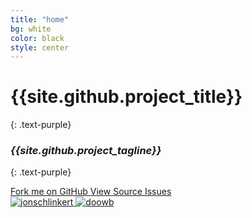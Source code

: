 ```yaml
---
title: "home"
bg: white
color: black
style: center
---
```


# {{site.github.project_title}}
{: .text-purple}

<span class="fa-stack subtlecircle" style="font-size:100px; background:rgba(255,166,0,0.1)">
  <i class="fa fa-circle fa-stack-2x text-white"></i>
  <i class="fa fa-code fa-stack-1x text-orange"></i>
</span>

### *{{site.github.project_tagline}}*
{: .text-purple}

<span id="forkongithub">
  <a href="{{site.github.repository_url}}" class="bg-blue">
    Fork me on GitHub
  </a>
</span>

<span id="github-buttons">
  <a href="{{site.github.repository_url}}" class="bg-blue">
    View Source
  </a>
  <a href="{{site.github.issues_url}}" class="bg-blue">
    Issues
  </a>
</span>

<div id="created-by">
  <a href="https://github.com/jonschlinkert" class="bg-white row half column">
    <img src="https://avatars1.githubusercontent.com/u/383994?v=3&s=460" alt="jonschlinkert">
  </a>
  <a href="https://github.com/doowb" class="bg-white row half column">
    <img src="https://avatars1.githubusercontent.com/u/995160?v=3&s=460" alt="doowb">
  </a>
</div>
